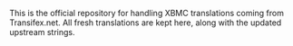 This is the official repository for handling XBMC translations coming from Transifex.net.
All fresh translations are kept here, along with the updated upstream strings.

